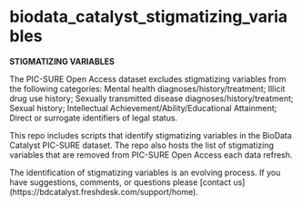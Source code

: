 # biodata_catalyst_stigmatizing_variables
<b>STIGMATIZING VARIABLES</b>
<p>The PIC-SURE Open Access dataset excludes stigmatizing variables from the following categories: Mental health diagnoses/history/treatment; Illicit drug use history; Sexually transmitted disease diagnoses/history/treatment; Sexual history; Intellectual Achievement/Ability/Educational Attainment; Direct or surrogate identifiers of legal status.</p>
<p>This repo includes scripts that identify stigmatizing variables in the BioData Catalyst PIC-SURE dataset. The repo also hosts the list of stigmatizing variables that are removed from PIC-SURE Open Access each data refresh. </p>
<p>The identification of stigmatizing variables is an evolving process. If you have suggestions, comments, or questions please [contact us](https://bdcatalyst.freshdesk.com/support/home). </p>
